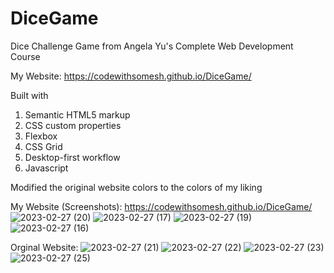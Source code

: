 # DiceGame
Dice Challenge Game from Angela Yu's Complete Web Development Course 

My Website:
https://codewithsomesh.github.io/DiceGame/

Built with
  1. Semantic HTML5 markup
  2. CSS custom properties
  3. Flexbox
  4. CSS Grid
  5. Desktop-first workflow
  6. Javascript
  
 
 Modified the original website colors to the colors of my liking
 
 My Website (Screenshots):
 https://codewithsomesh.github.io/DiceGame/
![2023-02-27 (20)](https://user-images.githubusercontent.com/123357802/221589337-0326cd8c-9e9b-47a3-852e-0ae5dc954bdf.png)
![2023-02-27 (17)](https://user-images.githubusercontent.com/123357802/221589930-f48d4cf4-779d-4adb-886e-c18ee109ad53.png)
![2023-02-27 (19)](https://user-images.githubusercontent.com/123357802/221589456-c25432ba-17ea-4279-b7ff-6c91561d5977.png)
![2023-02-27 (16)](https://user-images.githubusercontent.com/123357802/221589517-9ce4261e-481b-4b24-9784-12d334890fc4.png)


 
 Orginal Website:
![2023-02-27 (21)](https://user-images.githubusercontent.com/123357802/221589122-e11c9d98-f024-4f79-afab-68beec73d07b.png)
![2023-02-27 (22)](https://user-images.githubusercontent.com/123357802/221589191-cf47004c-7e65-47c1-8246-2c433fd2733f.png)
![2023-02-27 (23)](https://user-images.githubusercontent.com/123357802/221589220-95cb83c8-ec45-471a-bfbc-f32b539398e2.png)
![2023-02-27 (25)](https://user-images.githubusercontent.com/123357802/221589248-c1b7d062-d9d5-4843-8aa6-2e82b44c7541.png)
